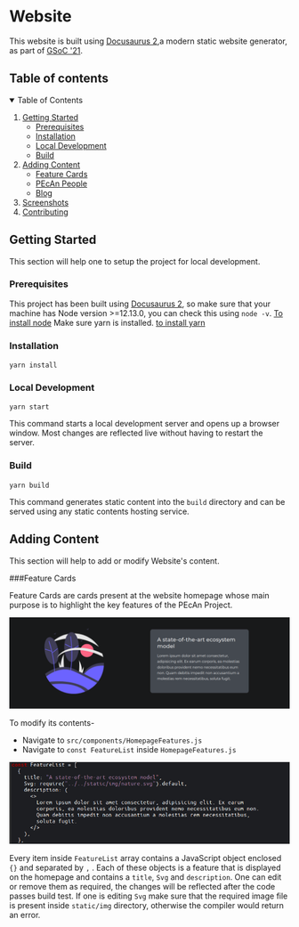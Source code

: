 # Website

This website is built using [Docusaurus 2](https://docusaurus.io/),a modern static website generator,
as part of [GSoC '21](https://summerofcode.withgoogle.com/).

## Table of contents

<details open="open">
  <summary>Table of Contents</summary>
  <ol>
    <li>
      <a href="#getting-started">Getting Started</a>
      <ul>
        <li><a href="#prerequisites">Prerequisites</a></li>
        <li><a href="#installation">Installation</a></li>
        <li><a href="#local-development">Local Development</a></li>
        <li><a href="#build">Build</a></li>
      </ul>
    </li>
       <li>
      <a href="#adding-content">Adding Content</a>
      <ul>
        <li><a href="#feature-cards">Feature Cards</a></li>
        <li><a href="#pecan-people">PEcAn People</a></li>
        <li><a href="#blog">Blog</a></li>
      </ul>
    </li>
    <li><a href="#screenshot">Screenshots</a></li>
    <li><a href="#contributing">Contributing</a></li>
  </ol>
</details>

## Getting Started

This section will help one to setup the project for local development.

### Prerequisites

This project has been built using [Docusaurus 2](https://docusaurus.io/), so make sure that your machine has Node version >=12.13.0, you can check this using `node -v`. [To install node](https://nodejs.org/en/download/)
Make sure yarn is installed. [to install yarn](https://classic.yarnpkg.com/en/docs/install/#debian-stable)

### Installation

```console
yarn install
```

### Local Development

```console
yarn start
```

This command starts a local development server and opens up a browser window. Most changes are reflected live without having to restart the server.

### Build

```console
yarn build
```

This command generates static content into the `build` directory and can be served using any static contents hosting service.

## Adding Content

This section will help to add or modify Website's content. 

###Feature Cards

Feature Cards are cards present at the website homepage whose main purpose is to highlight the key features of the PEcAn Project.

![Feature Card](screenshots/featureCard.png)

To modify its contents-
 - Navigate to `src/components/HomepageFeatures.js`
 - Navigate to `const FeatureList` inside `HomepageFeatures.js`

![FeatureList](screenshots/FeatureList.png)
 
 Every item inside `FeatureList` array contains a JavaScript object enclosed `{}` and separated by `,` . Each of these objects is a feature that is displayed on the homepage and contains a `title`, `Svg` and `description`. One can edit or remove them as required, the changes will be reflected after the code passes build test. If one is editing `Svg` make sure that the required image file is present inside `static/img` directory, otherwise the compiler would return an error. 